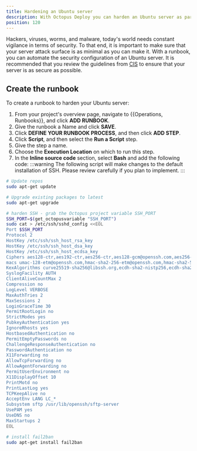 ```yaml
---
title: Hardening an Ubuntu server
description: With Octopus Deploy you can harden an Ubuntu server as part of a routine operations task.
position: 120
---
```


Hackers, viruses, worms, and malware, today's world needs constant vigilance in terms of security.  To that end, it is important to make sure that your server attack surface is as minimal as you can make it.  With a runbook, you can automate the security configuration of an Ubuntu server.  It is recommended that you review the guidelines from [CIS](https://www.cisecurity.org/benchmark/ubuntu_linux/) to ensure that your server is as secure as possible.

## Create the runbook

To create a runbook to harden your Ubuntu server:

1. From your project's overview page, navigate to {{Operations, Runbooks}}, and click **ADD RUNBOOK**.
1. Give the runbook a Name and click **SAVE**.
1. Click **DEFINE YOUR RUNBOOK PROCESS**, and then click **ADD STEP**.
1. Click **Script**, and then select the **Run a Script** step.
1. Give the step a name.
1. Choose the **Execution Location** on which to run this step.
1. In the **Inline source code** section, select **Bash** and add the following code:
:::warning
The following script will make changes to the default installation of SSH.  Please review carefully if you plan to implement.
:::

```bash
# Update repos
sudo apt-get update

# Upgrade existing packages to latest
sudo apt-get upgrade

# harden SSH - grab the Octopus project variable SSH_PORT
SSH_PORT=$(get_octopusvariable "SSH_PORT")
sudo cat > /etc/ssh/sshd_config <<EOL
Port $SSH_PORT
Protocol 2
HostKey /etc/ssh/ssh_host_rsa_key
HostKey /etc/ssh/ssh_host_dsa_key
HostKey /etc/ssh/ssh_host_ecdsa_key
Ciphers aes128-ctr,aes192-ctr,aes256-ctr,aes128-gcm@openssh.com,aes256-gcm@openssh.com
macs umac-128-etm@openssh.com,hmac-sha2-256-etm@openssh.com,hmac-sha2-512-etm@openssh.com,umac-128@openssh.com,hmac-sha2-256,hmac-sha2-512
KexAlgorithms curve25519-sha256@libssh.org,ecdh-sha2-nistp256,ecdh-sha2-nistp384,ecdh-sha2-nistp521,diffie-hellman-group-exchange-sha256
SyslogFacility AUTH
ClientAliveCountMax 2
Compression no
LogLevel VERBOSE
MaxAuthTries 2
MaxSessions 2
LoginGraceTime 30
PermitRootLogin no
StrictModes yes
PubkeyAuthentication yes
IgnoreRhosts yes
HostbasedAuthentication no
PermitEmptyPasswords no
ChallengeResponseAuthentication no
PasswordAuthentication no
X11Forwarding no
AllowTcpForwarding no
AllowAgentForwarding no
PermitUserEnvironment no
X11DisplayOffset 10
PrintMotd no
PrintLastLog yes
TCPKeepAlive no
AcceptEnv LANG LC_*
Subsystem sftp /usr/lib/openssh/sftp-server
UsePAM yes
UseDNS no
MaxStartups 2
EOL

# install fail2ban
sudo apt-get install fail2ban
```


